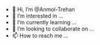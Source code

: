 - 👋 Hi, I’m @Anmol-Trehan
- 👀 I’m interested in ...
- 🌱 I’m currently learning ...
- 💞️ I’m looking to collaborate on ...
- 📫 How to reach me ...

<!---
Anmol-Trehan/Anmol-Trehan is a ✨ special ✨ repository because its `README.md` (this file) appears on your GitHub profile.
You can click the Preview link to take a look at your changes.
--->
